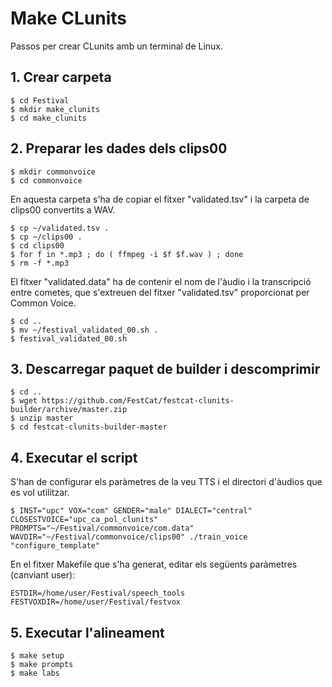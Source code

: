 # Make CLunits
Passos per crear CLunits amb un terminal de Linux.

## 1. Crear carpeta
```
$ cd Festival
$ mkdir make_clunits
$ cd make_clunits
```

## 2. Preparar les dades dels clips00
```
$ mkdir commonvoice
$ cd commonvoice
```
En aquesta carpeta s'ha de copiar el fitxer "validated.tsv" i la carpeta de clips00 convertits a WAV.
```
$ cp ~/validated.tsv .
$ cp ~/clips00 .
$ cd clips00
$ for f in *.mp3 ; do ( ffmpeg -i $f $f.wav ) ; done
$ rm -f *.mp3
```
El fitxer "validated.data" ha de contenir el nom de l'àudio i la transcripció entre cometes, que s'extreuen del fitxer "validated.tsv" proporcionat per Common Voice.
```
$ cd ..
$ mv ~/festival_validated_00.sh .
$ festival_validated_00.sh
```

## 3. Descarregar paquet de builder i descomprimir
```
$ cd ..
$ wget https://github.com/FestCat/festcat-clunits-builder/archive/master.zip
$ unzip master
$ cd festcat-clunits-builder-master
```

## 4. Executar el script
S'han de configurar els paràmetres de la veu TTS i el directori d'àudios que es vol utilitzar.
```
$ INST="upc" VOX="com" GENDER="male" DIALECT="central" CLOSESTVOICE="upc_ca_pol_clunits" PROMPTS="~/Festival/commonvoice/com.data" WAVDIR="~/Festival/commonvoice/clips00" ./train_voice "configure_template"
``` 
En el fitxer Makefile que s'ha generat, editar els següents paràmetres (canviant user):
```
ESTDIR=/home/user/Festival/speech_tools
FESTVOXDIR=/home/user/Festival/festvox
```

## 5. Executar l'alineament
```
$ make setup
$ make prompts
$ make labs
```
